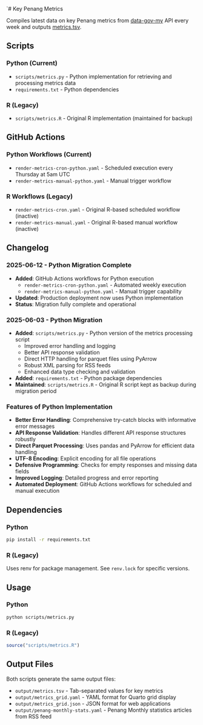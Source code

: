 `# Key Penang Metrics

Compiles latest data on key Penang metrics from [data-gov-my](https://github.com/data-gov-my/) API every week and outputs [metrics.tsv](output/metrics.tsv).

## Scripts

### Python (Current)
- `scripts/metrics.py` - Python implementation for retrieving and processing metrics data
- `requirements.txt` - Python dependencies

### R (Legacy)
- `scripts/metrics.R` - Original R implementation (maintained for backup)

## GitHub Actions

### Python Workflows (Current)
- `render-metrics-cron-python.yaml` - Scheduled execution every Thursday at 5am UTC
- `render-metrics-manual-python.yaml` - Manual trigger workflow

### R Workflows (Legacy)
- `render-metrics-cron.yaml` - Original R-based scheduled workflow (inactive)
- `render-metrics-manual.yaml` - Original R-based manual workflow (inactive)

## Changelog

### 2025-06-12 - Python Migration Complete
- **Added**: GitHub Actions workflows for Python execution
  - `render-metrics-cron-python.yaml` - Automated weekly execution
  - `render-metrics-manual-python.yaml` - Manual trigger capability
- **Updated**: Production deployment now uses Python implementation
- **Status**: Migration fully complete and operational

### 2025-06-03 - Python Migration
- **Added**: `scripts/metrics.py` - Python version of the metrics processing script
  - Improved error handling and logging
  - Better API response validation
  - Direct HTTP handling for parquet files using PyArrow
  - Robust XML parsing for RSS feeds
  - Enhanced data type checking and validation
- **Added**: `requirements.txt` - Python package dependencies
- **Maintained**: `scripts/metrics.R` - Original R script kept as backup during migration period

### Features of Python Implementation
- **Better Error Handling**: Comprehensive try-catch blocks with informative error messages
- **API Response Validation**: Handles different API response structures robustly  
- **Direct Parquet Processing**: Uses pandas and PyArrow for efficient data handling
- **UTF-8 Encoding**: Explicit encoding for all file operations
- **Defensive Programming**: Checks for empty responses and missing data fields
- **Improved Logging**: Detailed progress and error reporting
- **Automated Deployment**: GitHub Actions workflows for scheduled and manual execution

## Dependencies

### Python
```bash
pip install -r requirements.txt
```

### R (Legacy)
Uses renv for package management. See `renv.lock` for specific versions.

## Usage

### Python
```bash
python scripts/metrics.py
```

### R (Legacy)
```r
source("scripts/metrics.R")
```

## Output Files

Both scripts generate the same output files:
- `output/metrics.tsv` - Tab-separated values for key metrics
- `output/metrics_grid.yaml` - YAML format for Quarto grid display
- `output/metrics_grid.json` - JSON format for web applications
- `output/penang-monthly-stats.yaml` - Penang Monthly statistics articles from RSS feed